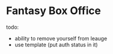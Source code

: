 # Fantasy Box Office

todo:

- ability to remove yourself from leauge
- use template (put auth status in it)
